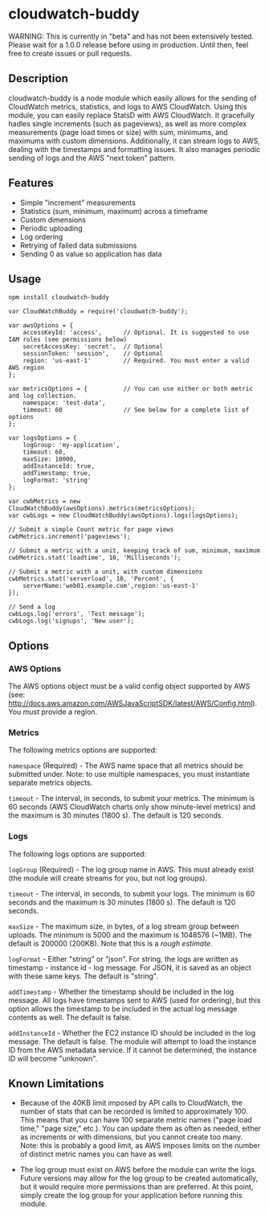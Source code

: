 cloudwatch-buddy
===============

WARNING: This is currently in "beta" and has not been extensively tested. Please wait for a 1.0.0 release before using in production. Until then, feel free to create issues or pull requests.

## Description

cloudwatch-buddy is a node module which easily allows for the sending of CloudWatch metrics, statistics, and logs to AWS CloudWatch. Using this module, you can easily replace StatsD with AWS CloudWatch. It gracefully hadles single increments (such as pageviews), as well as more complex measurements (page load times or size) with sum, minimums, and maximums with custom dimensions. Additionally, it can stream logs to AWS, dealing with the timestamps and formatting issues. It also manages periodic sending of logs and the AWS "next token" pattern.

## Features

* Simple "increment" measurements
* Statistics (sum, minimum, maximum) across a timeframe
* Custom dimensions
* Periodic uploading
* Log ordering
* Retrying of failed data submissions
* Sending 0 as value so application has data

## Usage

```
npm install cloudwatch-buddy
```

```
var CloudWatchBuddy = require('cloudwatch-buddy');

var awsOptions = {
	accessKeyId: 'access',		// Optional. It is suggested to use IAM roles (see permissions below)
	secretAccessKey: 'secret',	// Optional
	sessionToken: 'session',	// Optional
	region: 'us-east-1'			// Required. You must enter a valid AWS region
};

var metricsOptions = {			// You can use either or both metric and log collection.
	namespace: 'test-data',
	timeout: 60					// See below for a complete list of options
};

var logsOptions = {
	logGroup: 'my-application',
	timeout: 60,
	maxSize: 10000,
	addInstanceId: true,
	addTimestamp: true,
	logFormat: 'string'
};

var cwbMetrics = new CloudWatchBuddy(awsOptions).metrics(metricsOptions);
var cwbLogs = new CloudWatchBuddy(awsOptions).logs(logsOptions);

// Submit a simple Count metric for page views
cwbMetrics.increment('pageviews');

// Submit a metric with a unit, keeping track of sum, minimum, maximum
cwbMetrics.stat('loadtime', 10, 'Milliseconds');

// Submit a metric with a unit, with custom dimensions
cwbMetrics.stat('serverload', 10, 'Percent', {
	serverName:'web01.example.com',region:'us-east-1'
});

// Send a log
cwbLogs.log('errors', 'Test message');
cwbLogs.log('signups', 'New user');
```

## Options

### AWS Options

The AWS options object must be a valid config object supported by AWS (see: http://docs.aws.amazon.com/AWSJavaScriptSDK/latest/AWS/Config.html). You *must* provide a region.

### Metrics

The following metrics options are supported:

`namespace` (Required) - The AWS name space that all metrics should be submitted under. Note: to use multiple namespaces, you must instantiate separate metrics objects.

`timeout` - The interval, in seconds, to submit your metrics. The minimum is 60 seconds (AWS CloudWatch charts only show minute-level metrics) and the maximum is 30 minutes (1800 s). The default is 120 seconds.

### Logs

The following logs options are supported:

`logGroup` (Required) - The log group name in AWS. This must already exist (the module will create streams for you, but not log groups).

`timeout` - The interval, in seconds, to submit your logs. The minimum is 60 seconds and the maximum is 30 minutes (1800 s). The default is 120 seconds.

`maxSize` - The maximum size, in bytes, of a log stream group between uploads. The minimum is 5000 and the maximum is 1048576 (~1MB). The default is 200000 (200KB). Note that this is a *rough estimate*.

`logFormat` - Either "string" or "json". For string, the logs are written as timestamp - instance id - log message. For JSON, it is saved as an object with these same keys. The default is "string".

`addTimestamp` - Whether the timestamp should be included in the log message. All logs have timestamps sent to AWS (used for ordering), but this option allows the timestamp to be included in the actual log message contents as well. The default is false.

`addInstanceId` - Whether the EC2 instance ID should be included in the log message. The default is false. The module will attempt to load the instance ID from the AWS metadata service. If it cannot be determined, the instance ID will become "unknown".


## Known Limitations

* Because of the 40KB limit imposed by API calls to CloudWatch, the number of stats that can be recorded is limited to approximately 100. This means that you can have 100 separate metric names ("page load time," "page size," etc.). You can update them as often as needed, either as increments or with dimensions, but you cannot create too many. Note: this is probably a good limit, as AWS imposes limits on the number of distinct metric names you can have as well.

* The log group must exist on AWS before the module can write the logs. Future versions may allow for the log group to be created automatically, but it would require more permissions than are preferred. At this point, simply create the log group for your application before running this module.